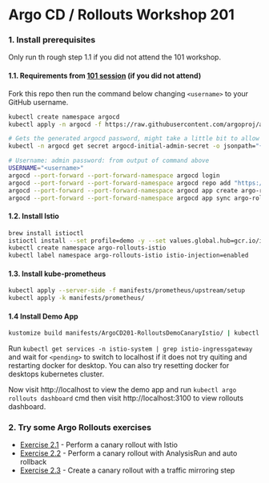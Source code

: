 # Argo CD / Rollouts Workshop 201

### 1. Install prerequisites

Only run th rough step 1.1 if you did not attend the 101 workshop.

#### 1.1. Requirements from [101 session](101_README.md) (if you did not attend)

Fork this repo then run the command below changing `<username>` to your GitHub username.

```sh
kubectl create namespace argocd
kubectl apply -n argocd -f https://raw.githubusercontent.com/argoproj/argo-cd/stable/manifests/install.yaml

# Gets the generated argocd password, might take a little bit to allow argocd to fully start
kubectl -n argocd get secret argocd-initial-admin-secret -o jsonpath="{.data.password}" | base64 -d

# Username: admin password: from output of command above
USERNAME="<username>"
argocd --port-forward --port-forward-namespace argocd login
argocd --port-forward --port-forward-namespace argocd repo add "https://github.com/$USERNAME/ArgoCDRollouts"
argocd --port-forward --port-forward-namespace argocd app create argo-rollouts --repo "https://github.com/$USERNAME/ArgoCDRollouts" --path manifests/ArgoCD101-RolloutsController --dest-namespace argo-rollouts --dest-server https://kubernetes.default.svc
argocd --port-forward --port-forward-namespace argocd app sync argo-rollouts
```

#### 1.2. Install Istio

```sh
brew install istioctl
istioctl install --set profile=demo -y --set values.global.hub=gcr.io/istio-testing --set values.global.tag=1.16-alpha.8a03fdd12a21ce72ec0ecbee21fe0aa07ad835f4
kubectl create namespace argo-rollouts-istio
kubectl label namespace argo-rollouts-istio istio-injection=enabled
```

#### 1.3. Install kube-prometheus
```sh
kubectl apply --server-side -f manifests/prometheus/upstream/setup
kubectl apply -k manifests/prometheus/
```

#### 1.4 Install Demo App

```sh
kustomize build manifests/ArgoCD201-RolloutsDemoCanaryIstio/ | kubectl apply -f -
```

Run `kubectl get services -n istio-system | grep istio-ingressgateway` and wait for `<pending>` to switch to localhost
if it does not try quiting and restarting docker for desktop. You can also try resetting docker for desktops kubernetes cluster.

Now visit http://localhost to view the demo app and run `kubectl argo rollouts dashboard` cmd then visit http://localhost:3100 to view rollouts
dashboard.

### 2. Try some Argo Rollouts exercises

- [Exercise 2.1](Tasks-201-Rollouts/task1.md) - Perform a canary rollout with Istio
- [Exercise 2.2](Tasks-201-Rollouts/task2.md) - Perform a canary rollout with AnalysisRun and auto rollback
- [Exercise 2.3](Tasks-201-Rollouts/task3.md) - Create a canary rollout with a traffic mirroring step
